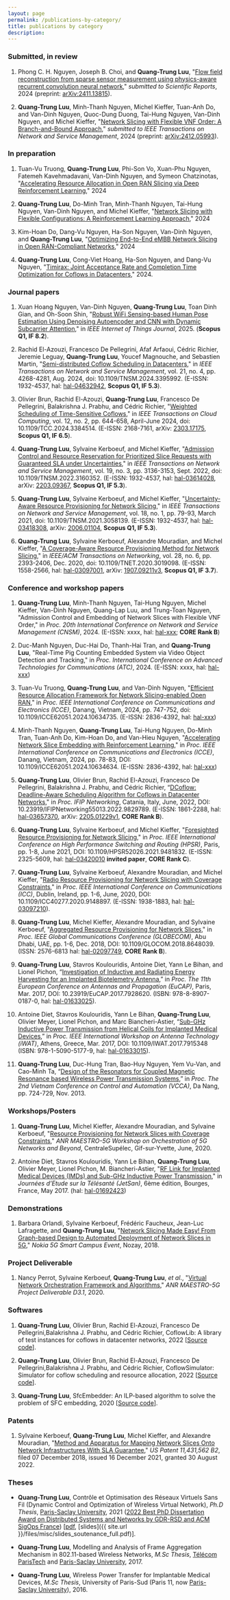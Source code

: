 ```yaml
---
layout: page
permalink: /publications-by-category/
title: publications by category
description: 
---
```



### Submitted, in review

1. Phong C. H. Nguyen, Joseph B. Choi, and **Quang-Trung Luu**,
   "[Flow field reconstruction from sparse sensor measurement using physics-aware recurrent convolution neural network](https://ieeexplore.ieee.org/),"
   *submitted to Scientific Reports*, 2024 (preprint: [arXiv:2411.13815](https://arxiv.org/abs/2411.13815)).

1. **Quang-Trung Luu**, Minh-Thanh Nguyen, Michel Kieffer, Tuan-Anh Do, and Van-Dinh Nguyen,
   Quoc-Dung Duong, Tai-Hung Nguyen, Van-Dinh Nguyen, and Michel Kieffer,
   "[Network Slicing with Flexible VNF Order: A Branch-and-Bound Approach](https://ieeexplore.ieee.org/),"
   *submitted to IEEE Transactions on Network and Service Management*, 2024 (preprint: [arXiv:2412.05993](https://arxiv.org/abs/2412.05993)).



 
### In preparation

1. Tuan-Vu Truong, **Quang-Trung Luu**, Phi-Son Vo, Xuan-Phu Nguyen, Fatemeh Kavehmadavani, Van-Dinh Nguyen, and Symeon Chatzinotas,
   "[Accelerating Resource Allocation in Open RAN Slicing via Deep Reinforcement Learning](https://ieeexplore.ieee.org/),"
   2024

1. **Quang-Trung Luu**, Do-Minh Tran, Minh-Thanh Nguyen, Tai-Hung Nguyen, Van-Dinh Nguyen, and Michel Kieffer,
   "[Network Slicing with Flexible Configurations: A Reinforcement Learning Approach](https://ieeexplore.ieee.org/),"
   2024

1. Kim-Hoan Do, Dang-Vu Nguyen, Ha-Son Nguyen, Van-Dinh Nguyen, and **Quang-Trung Luu**,
   "[Optimizing End-to-End eMBB Network Slicing in Open RAN-Compliant Networks](https://ieeexplore.ieee.org/),"
   2024

1. **Quang-Trung Luu**, Cong-Viet Hoang, Ha-Son Nguyen, and Dang-Vu Nguyen,
   "[Timirax: Joint Acceptance Rate and Completion Time Optimization for Coflows in Datacenters](https://ieeexplore.ieee.org/),"
   2024.



### Journal papers
1. Xuan Hoang Nguyen, Van-Dinh Nguyen, **Quang-Trung Luu**, Toan Dinh Gian, and Oh-Soon Shin,
   "[Robust WiFi Sensing-based Human Pose Estimation Using Denoising Autoencoder and CNN with Dynamic Subcarrier Attention](https://ieeexplore.ieee.org/),"
   in *IEEE Internet of Things Journal*, 2025.
   (**Scopus Q1, IF 8.2**).
   
   
1. Rachid El-Azouzi, Francesco De Pellegrini, Afaf Arfaoui, Cédric Richier, Jeremie Leguay, **Quang-Trung Luu**, Youcef Magnouche, and Sebastien Martin,
   "[Semi-distributed Coflow Scheduling in Datacenters](https://ieeexplore.ieee.org/document/10517902),"
   in *IEEE Transactions on Network and Service Management*, vol. 21, no. 4, pp. 4268-4281, Aug. 2024, doi: 10.1109/TNSM.2024.3395992.
   (E-ISSN: 1932-4537,
   hal: [hal-04632942](https://hal.science/hal-04632942), 
   **Scopus Q1, IF 5.3**).

1. Olivier Brun, Rachid El-Azouzi, **Quang-Trung Luu**, Francesco De Pellegrini, Balakrishna J. Prabhu, and Cédric Richier, 
   "[Weighted Scheduling of Time-Sensitive Coflows](https://ieeexplore.ieee.org/document/10490130/)," 
   in *IEEE Transactions on Cloud Computing*, vol. 12, no. 2, pp. 644-658, April-June 2024, doi: 10.1109/TCC.2024.3384514.
   (E-ISSN: 2168-7161,
   arXiv: [2303.17175](https://arxiv.org/abs/2303.17175),
   **Scopus Q1, IF 6.5**).

1. **Quang-Trung Luu**, Sylvaine Kerboeuf, and Michel Kieffer, 
   "[Admission Control and Resource Reservation for Prioritized Slice Requests with Guaranteed SLA under Uncertainties](https://ieeexplore.ieee.org/abstract/document/9737314)," 
   in *IEEE Transactions on Network and Service Management*, vol. 19, no. 3, pp. 3136-3153, Sept. 2022, doi: 10.1109/TNSM.2022.3160352.
   (E-ISSN: 1932-4537,
   hal: [hal-03614028](https://hal.archives-ouvertes.fr/hal-03614028/),
   arXiv: [2203.09367](https://arxiv.org/abs/2203.09367),
   **Scopus Q1, IF 5.3**).

1. **Quang-Trung Luu**, Sylvaine Kerboeuf, and Michel Kieffer, 
   "[Uncertainty-Aware Resource Provisioning for Network Slicing](https://ieeexplore.ieee.org/document/9351563)," 
   in *IEEE Transactions on Network and Service Management*, vol. 18, no. 1, pp. 79-93, March 2021, doi: 10.1109/TNSM.2021.3058139. 
   (E-ISSN: 1932-4537, 
   hal: [hal-03418308](https://hal.archives-ouvertes.fr/hal-03418308), 
   arXiv: [2006.01104](https://arxiv.org/abs/2006.01104),
   **Scopus Q1, IF 5.3**).

1. **Quang-Trung Luu**, Sylvaine Kerboeuf, Alexandre Mouradian, and Michel Kieffer, 
   "[A Coverage-Aware Resource Provisioning Method for Network Slicing](https://ieeexplore.ieee.org/document/9187556/)," 
   in *IEEE/ACM Transactions on Networking*, vol. 28, no. 6, pp. 2393-2406, Dec. 2020, doi: 10.1109/TNET.2020.3019098.
   (E-ISSN: 1558-2566, 
   hal: [hal-03097001](https://hal-centralesupelec.archives-ouvertes.fr/hal-03097001), 
   arXiv: [1907.09211v3](https://arxiv.org/abs/1907.09211v3), 
   **Scopus Q1, IF 3.7**).


### Conference and workshop papers

1. **Quang-Trung Luu**, Minh-Thanh Nguyen, Tai-Hung Nguyen, Michel Kieffer,
   Van-Dinh Nguyen, Quang-Lap Luu, and Trung-Toan Nguyen,
   "Admission Control and Embedding of Network Slices with Flexible VNF Order,"
   in *Proc. 20th International Conference on Network and Service Management (CNSM)*, 2024.
   (E-ISSN: xxxx, 
   hal: [hal-xxx](https://hal.archives-ouvertes.fr/hal-xxx); 
   **CORE Rank B**)

1. Duc-Manh Nguyen, Duc-Hai Do, Thanh-Hai Tran, and **Quang-Trung Luu**,
   "Real-Time Pig Counting Embedded System via Video Object Detection and Tracking," 
   in *Proc. International Conference on Advanced Technologies for Communications (ATC)*, 2024.
   (E-ISSN: xxxx, 
   hal: [hal-xxx](https://hal.archives-ouvertes.fr/hal-xxx))

1. Tuan-Vu Truong, **Quang-Trung Luu**, and Van-Dinh Nguyen,
   "[Efficient Resource Allocation Framework for Network Slicing-enabled Open RAN](https://ieeexplore.ieee.org/document/10634735/)," 
   in *Proc. IEEE International Conference on Communications and Electronics (ICCE)*, Danang, Vietnam, 2024, pp. 747-752, doi: 10.1109/ICCE62051.2024.10634735.
   (E-ISSN: 2836-4392,
   hal: [hal-xxx](https://hal.archives-ouvertes.fr/hal-xxx))

1. Minh-Thanh Nguyen, **Quang-Trung Luu**, Tai-Hung Nguyen, Do-Minh Tran, Tuan-Anh Do, Kim-Hoan Do, and Van-Hieu Nguyen,
   "[Accelerating Network Slice Embedding with Reinforcement Learning](https://ieeexplore.ieee.org/document/10634634/)," 
   in *Proc. IEEE International Conference on Communications and Electronics (ICCE)*, Danang, Vietnam, 2024, pp. 78-83, DOI: 10.1109/ICCE62051.2024.10634634.
   (E-ISSN: 2836-4392,
   hal: [hal-xxx](https://hal.archives-ouvertes.fr/hal-xxx))

1. **Quang-Trung Luu**, Olivier Brun, Rachid El-Azouzi, Francesco De Pellegrini, Balakrishna J. Prabhu, and Cédric Richier, 
   “[DCoflow: Deadline-Aware Scheduling Algorithm for Coflows in Datacenter Networks](https://ieeexplore.ieee.org/document/9829789)," 
   in *Proc. IFIP Networking*, Catania, Italy, June, 2022, DOI: 10.23919/IFIPNetworking55013.2022.9829789. 
   (E-ISSN: 1861-2288, 
   hal: [hal-03657370](https://hal.archives-ouvertes.fr/hal-03657370),
   arXiv: [2205.01229v1](https://arxiv.org/abs/2205.01229),
   **CORE Rank B**).

1. **Quang-Trung Luu**, Sylvaine Kerboeuf, and Michel Kieffer, 
   "[Foresighted Resource Provisioning for Network Slicing](https://ieeexplore.ieee.org/document/9481832)," 
   in *Proc. IEEE International Conference on High Performance Switching and Routing (HPSR)*, Paris, pp. 1-8, June 2021, DOI: 10.1109/HPSR52026.2021.9481832. 
   (E-ISSN: 2325-5609,
   hal: [hal-03420010](https://hal.archives-ouvertes.fr/hal-03420010)
   **invited paper**, **CORE Rank C**).

1. **Quang-Trung Luu**, Sylvaine Kerboeuf, Alexandre Mouradian, and Michel Kieffer, 
   "[Radio Resource Provisioning for Network Slicing with Coverage Constraints](https://ieeexplore.ieee.org/document/9148897)," 
   in *Proc. IEEE International Conference on Communications (ICC)*, Dublin, Ireland, pp. 1-6, June, 2020, DOI: 10.1109/ICC40277.2020.9148897. 
   (E-ISSN: 1938-1883, 
   hal: [hal-03097210](https://hal-centralesupelec.archives-ouvertes.fr/hal-03097210)).

1. **Quang-Trung Luu**, Michel Kieffer, Alexandre Mouradian, and Sylvaine Kerboeuf, 
   "[Aggregated Resource Provisioning for Network Slices](https://ieeexplore.ieee.org/abstract/document/8648039)," 
   in *Proc. IEEE Global Communications Conference (GLOBECOM)*, Abu Dhabi, UAE, pp. 1-6, Dec. 2018, DOI: 10.1109/GLOCOM.2018.8648039.
   (ISSN: 2576-6813
   hal: [hal-02097749](https://hal.archives-ouvertes.fr/hal-02097749),
   **CORE Rank B**).

1. **Quang-Trung Luu**, Stavros Koulouridis, Antoine Diet, Yann Le Bihan, and Lionel Pichon, 
   “[Investigation of Inductive and Radiating Energy Harvesting for an Implanted Biotelemetry Antenna](https://ieeexplore.ieee.org/document/7928620/),” 
   in *Proc. The 11th European Conference on Antennas and Propagation (EuCAP)*, Paris, Mar. 2017, DOI: 10.23919/EuCAP.2017.7928620.
   (ISBN: 978-8-8907-0187-0, 
   hal: [hal-01633025](https://hal.archives-ouvertes.fr/hal-01633025)).

1. Antoine Diet, Stavros Koulouridis, Yann Le Bihan, **Quang-Trung Luu**, Olivier Meyer, Lionel Pichon, and Marc Biancheri-Astier, 
   “[Sub-GHz Inductive Power Transmission from Helical Coils for Implanted Medical Devices](https://ieeexplore.ieee.org/document/7915348/),” 
   in *Proc. IEEE International Workshop on Antenna Technology (iWAT)*, Athens, Greece, Mar. 2017, DOI: 10.1109/IWAT.2017.7915348
   (ISBN: 978-1-5090-5177-9, 
   hal: [hal-01633015](https://hal.archives-ouvertes.fr/hal-01633015)).

1. **Quang-Trung Luu**, Duc-Hung Tran, Bao-Huy Nguyen, Yem Vu-Van, and Cao-Minh Ta, 
   “[Design of the Resonators for Coupled Magnetic Resonance based Wireless Power Transmission Systems](https://sites.google.com/site/vcca2013/home),” 
   in *Proc. The 2nd Vietnam Conference on Control and Automation (VCCA)*, Da Nang, pp. 724-729, Nov. 2013.

<!-- ### Invited papers
   1. **Quang-Trung Luu**, Stavros Koulouridis, Antoine Diet, Yann Le Bihan, and Lionel Pichon, 
   “Inductive and Radiating Energy Harvesting for an Implanted Biotelemetry Antenna,” 
   in [*Proc. IEEE International Workshop on Antenna Technology (iWAT)*](http://www.iwat2017.org/), Athens, Greece, Mar. 2017.
   -->


### Workshops/Posters
1. **Quang-Trung Luu**, Michel Kieffer, Alexandre Mouradian, and Sylvaine Kerboeuf, 
   "[Resource Provisioning for Network Slices with Coverage Constraints](https://orch5g.roc.cnam.fr/)," 
   *ANR MAESTRO-5G Workshop on Orchestration of 5G Networks and Beyond*, CentraleSupélec, Gif-sur-Yvette, June, 2020.

1. Antoine Diet, Stavros Koulouridis, Yann Le Bihan, **Quang-Trung Luu**, Olivier Meyer, Lionel Pichon, M. Biancheri-Astier, 
   "[RF Link for Implanted Medical Devices (IMDs) and Sub-GHz Inductive Power Transmission](https://jetsan2017.sciencesconf.org/program.html)," 
   in *Journées d’Etude sur la Télésanté (JetSan)*, 6ème édition, Bourges, France, May 2017. 
   (hal: [hal-01692423](https://hal.archives-ouvertes.fr/hal-01692423/))

<!-- 2. **Quang-Trung Luu**, Sylvaine Kerboeuf, Alexandre Mouradian, and Michel Kieffer, 
   "Towards Green Computing for Next Generation Mobile Net-works: A Resource Provisioning Method for 5G," 
   in *Global Young Vietnamese Scholars Forum (GYVSF)*, Hanoi, Vietnam, Dec. 2019. -->


### Demonstrations
1. Barbara Orlandi, Sylvaine Kerboeuf, Frédéric Faucheux, Jean-Luc Lafragette, and **Quang-Trung Luu**, 
   "[Network Slicing Made Easy! From Graph-based Design to Automated Deployment of Network Slices in 5G](https://www.youtube.com/watch?v=pLkylDVwdcA&t=29s)," 
   *Nokia 5G Smart Campus Event*, Nozay, 2018.

### Project Deliverable
1. Nancy Perrot, Sylvaine Kerboeuf, **Quang-Trung Luu**, *et al*., 
   "[Virtual Network Orchestration Framework and Algorithms](https://anr.fr/Project-ANR-18-CE25-0012)," 
   *ANR MAESTRO-5G Project Deliverable D3.1*, 2020.


### Softwares
1. **Quang-Trung Luu**, Olivier Brun, Rachid El-Azouzi, Francesco De Pellegrini,Balakrishna J. Prabhu, and Cédric Richier, 
   CoflowLib: A library of test instances for coflows in datacenter networks, 2022 
   [[Source code](https://github.com/luuquangtrung/CoflowLib)].

1. **Quang-Trung Luu**, Olivier Brun, Rachid El-Azouzi, Francesco De Pellegrini,Balakrishna J. Prabhu, and Cédric Richier, 
   CoflowSimulator: Simulator for coflow scheduling and resource allocation, 2022 
   [[Source code](https://github.com/luuquangtrung/CoflowSimulator)].

1. **Quang-Trung Luu**, 
   SfcEmbedder: An ILP-based algorithm to solve the problem of SFC embedding, 2020 
   [[Source code](https://github.com/luuquangtrung/SfcEmbedder)].


### Patents
1.  Sylvaine Kerboeuf, **Quang-Trung Luu**, Michel Kieffer, and Alexandre Mouradian, 
   "[Method and Apparatus for Mapping Network Slices Onto Network Infrastructures With SLA Guarantee](https://patents.google.com/patent/US11431562B2/en)," 
   *US Patent 11,431,562 B2*, filed 07 December 2018, issued 16 December 2021, granted 30 August 2022.


### Theses
* **Quang-Trung Luu**, Contrôle et Optimisation des Réseaux Virtuels Sans Fil (Dynamic Control and Optimization of Wireless Virtual Network), 
   *Ph.D Thesis*, [Paris-Saclay University](https://www.universite-paris-saclay.fr/), 2021 
   ([2022 Best PhD Dissertation Award on Distributed Systems and Networks by GDR-RSD and ACM SigOps France](https://gdr-rsd.fr/laureats-prix-de-these-2022/))
   [[pdf](https://hal.archives-ouvertes.fr/tel-03351942), [slides]({{ site.url }}/files/misc/slides_soutenance_full.pdf)].

* **Quang-Trung Luu**, Modelling and Analysis of Frame Aggregation Mechanism in 802.11-based Wireless Networks, 
   *M.Sc Thesis*, [Télécom ParisTech](https://www.telecom-paris.fr/) and [Paris-Saclay University](https://www.universite-paris-saclay.fr/), 2017.

* **Quang-Trung Luu**, Wireless Power Transfer for Implantable Medical Devices, 
   *M.Sc Thesis*, University of Paris-Sud (Paris 11, now [Paris-Saclay University](https://www.universite-paris-saclay.fr/)), 2016.


